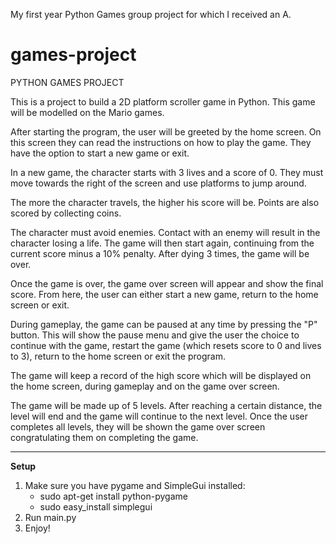 My first year Python Games group project for which I received an A.

# games-project

PYTHON GAMES PROJECT

This is a project to build a 2D platform scroller game in Python. This game will be modelled on the Mario games.

After starting the program, the user will be greeted by the home screen. On this screen they can read the instructions on how to play the game. They have the option to start a new game or exit.

In a new game, the character starts with 3 lives and a score of 0. They must move towards the right of the screen and use platforms to jump around.

The more the character travels, the higher his score will be. Points are also scored by collecting coins.

The character must avoid enemies. Contact with an enemy will result in the character losing a life. The game will then start again, continuing from the current score minus a 10% penalty. After dying 3 times, the game will be over.

Once the game is over, the game over screen will appear and show the final score. From here, the user can either start a new game, return to the home screen or exit.

During gameplay, the game can be paused at any time by pressing the "P" button. This will show the pause menu and give the user the choice to continue with the game, restart the game (which resets score to 0 and lives to 3), return to the home screen or exit the program.

The game will keep a record of the high score which will be displayed on the home screen, during gameplay and on the game over screen.

The game will be made up of 5 levels. After reaching a certain distance, the level will end and the game will continue to the next level. Once the user completes all levels, they will be shown the game over screen congratulating them on completing the game.

<hr />

<b>Setup</b>
<ol>
    <li>Make sure you have pygame and SimpleGui installed:
<ul>
    <li>sudo apt-get install python-pygame</li>
    <li>sudo easy_install simplegui</li>
</ul>  
    </li>
    <li>Run main.py</li>
    <li>Enjoy!</li>
</ol>
